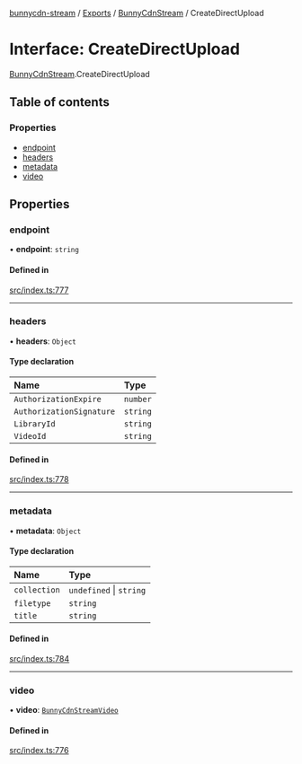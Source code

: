 [bunnycdn-stream](../README.md) / [Exports](../modules.md) / [BunnyCdnStream](../modules/BunnyCdnStream.md) / CreateDirectUpload

# Interface: CreateDirectUpload

[BunnyCdnStream](../modules/BunnyCdnStream.md).CreateDirectUpload

## Table of contents

### Properties

- [endpoint](BunnyCdnStream.CreateDirectUpload.md#endpoint)
- [headers](BunnyCdnStream.CreateDirectUpload.md#headers)
- [metadata](BunnyCdnStream.CreateDirectUpload.md#metadata)
- [video](BunnyCdnStream.CreateDirectUpload.md#video)

## Properties

### endpoint

• **endpoint**: `string`

#### Defined in

[src/index.ts:777](https://github.com/dan-online/bunnycdn-stream/blob/259d596/src/index.ts#L777)

___

### headers

• **headers**: `Object`

#### Type declaration

| Name | Type |
| :------ | :------ |
| `AuthorizationExpire` | `number` |
| `AuthorizationSignature` | `string` |
| `LibraryId` | `string` |
| `VideoId` | `string` |

#### Defined in

[src/index.ts:778](https://github.com/dan-online/bunnycdn-stream/blob/259d596/src/index.ts#L778)

___

### metadata

• **metadata**: `Object`

#### Type declaration

| Name | Type |
| :------ | :------ |
| `collection` | `undefined` \| `string` |
| `filetype` | `string` |
| `title` | `string` |

#### Defined in

[src/index.ts:784](https://github.com/dan-online/bunnycdn-stream/blob/259d596/src/index.ts#L784)

___

### video

• **video**: [`BunnyCdnStreamVideo`](../classes/BunnyCdnStreamVideo.md)

#### Defined in

[src/index.ts:776](https://github.com/dan-online/bunnycdn-stream/blob/259d596/src/index.ts#L776)

